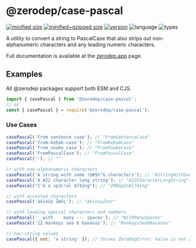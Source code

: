 # @zerodep/case-pascal

[![minified size](https://img.shields.io/bundlephobia/min/@zerodep/case-pascal?style=flat-square&color=blue)](https://bundlephobia.com/package/@zerodep/case-pascal)
[![minified+gzipped size](https://img.shields.io/bundlephobia/minzip/@zerodep/case-pascal?style=flat-square&color=blue)](https://bundlephobia.com/package/@zerodep/case-pascal)
[![version](https://img.shields.io/npm/v/@zerodep/case-pascal?style=flat-square&color=blue)](https://www.npmjs.com/package/@zerodep/case-pascal)
![language](https://img.shields.io/badge/typescript-100%25-blue?style=flat-square)
![types](https://img.shields.io/badge/types-included-blue?style=flat-square)

A utility to convert a string to PascalCase that also strips out non-alphanumeric characters and any leading numeric characters.

Full documentation is available at the [zerodep.app](http://zerodep.app/#/case/pascal) page.

## Examples

All @zerodep packages support both ESM and CJS.

```javascript
import { casePascal } from '@zerodep/case-pascal';
// or
const { casePascal } = require('@zerodep/case-pascal');
```

### Use Cases

```javascript
casePascal('From sentence case'); // "FromSentenceCase"
casePascal('from-kebab-case'); // "FromKebabCase"
casePascal('from_snake_case'); // "FromSnakeCase"
casePascal('FromPascalCase'); // "FromPascalCase"
casePascal(''); // ""

// with non-alphanumeric characters
casePascal('A string with some !@#$%^& characters'); // "AStringWithSomeCharacters"
casePascal('A #22 character long string'); // "A22CharacterLongString"
casePascal("I'm a sp3c!al $741ng"); // "IMASp3cAl741ng"

// with accented characters
casePascal('àëîóüý Žøñç'); // "AeiouyZonc"

// with leading special characters and numbers
casePascal('__with    many --- spaces'); // "WithManySpaces"
casePascal('12 monkeys see 6 bananas'); // "MonkeysSee6Bananas"

// non-string values
casePascal({ not: 'a string' }); // throws ZeroDepError: Value is not a string
```
